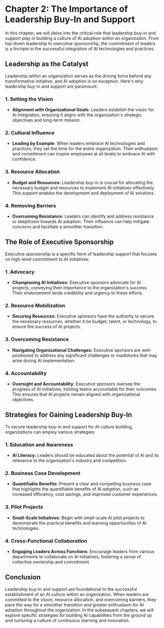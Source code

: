 Chapter 2: The Importance of Leadership Buy-In and Support
==========================================================

In this chapter, we will delve into the critical role that leadership buy-in and support play in building a culture of AI adoption within an organization. From top-down leadership to executive sponsorship, the commitment of leaders is a linchpin in the successful integration of AI technologies and practices.

Leadership as the Catalyst
--------------------------

Leadership within an organization serves as the driving force behind any transformative initiative, and AI adoption is no exception. Here's why leadership buy-in and support are paramount:

### 1. **Setting the Vision**

* **Alignment with Organizational Goals:** Leaders establish the vision for AI integration, ensuring it aligns with the organization's strategic objectives and long-term mission.

### 2. **Cultural Influence**

* **Leading by Example:** When leaders embrace AI technologies and practices, they set the tone for the entire organization. Their enthusiasm and commitment can inspire employees at all levels to embrace AI with confidence.

### 3. **Resource Allocation**

* **Budget and Resources:** Leadership buy-in is crucial for allocating the necessary budget and resources to implement AI initiatives effectively. This support enables the development and deployment of AI solutions.

### 4. **Removing Barriers**

* **Overcoming Resistance:** Leaders can identify and address resistance or skepticism towards AI adoption. Their influence can help mitigate concerns and facilitate a smoother transition.

The Role of Executive Sponsorship
---------------------------------

Executive sponsorship is a specific form of leadership support that focuses on high-level commitment to AI initiatives:

### 1. **Advocacy**

* **Championing AI Initiatives:** Executive sponsors advocate for AI projects, conveying their importance to the organization's success. Their endorsement lends credibility and urgency to these efforts.

### 2. **Resource Mobilization**

* **Securing Resources:** Executive sponsors have the authority to secure the necessary resources, whether it be budget, talent, or technology, to ensure the success of AI projects.

### 3. **Overcoming Resistance**

* **Navigating Organizational Challenges:** Executive sponsors are well-positioned to address any significant challenges or roadblocks that may arise during AI implementation.

### 4. **Accountability**

* **Oversight and Accountability:** Executive sponsors oversee the progress of AI initiatives, holding teams accountable for their outcomes. This ensures that AI projects remain aligned with organizational objectives.

Strategies for Gaining Leadership Buy-In
----------------------------------------

To secure leadership buy-in and support for AI culture building, organizations can employ various strategies:

### 1. **Education and Awareness**

* **AI Literacy:** Leaders should be educated about the potential of AI and its relevance to the organization's industry and competition.

### 2. **Business Case Development**

* **Quantifiable Benefits:** Present a clear and compelling business case that highlights the quantifiable benefits of AI adoption, such as increased efficiency, cost savings, and improved customer experiences.

### 3. **Pilot Projects**

* **Small-Scale Initiatives:** Begin with small-scale AI pilot projects to demonstrate the practical benefits and learning opportunities of AI technologies.

### 4. **Cross-Functional Collaboration**

* **Engaging Leaders Across Functions:** Encourage leaders from various departments to collaborate on AI initiatives, fostering a sense of collective ownership and commitment.

Conclusion
----------

Leadership buy-in and support are foundational to the successful establishment of an AI culture within an organization. When leaders are committed to the vision, resource allocation, and overcoming barriers, they pave the way for a smoother transition and greater enthusiasm for AI adoption throughout the organization. In the subsequent chapters, we will explore specific strategies for building AI capabilities from the ground up and nurturing a culture of continuous learning and innovation.
